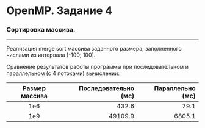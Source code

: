 # OpenMP. Задание 4

### Сортировка массива.

---

Реализация merge sort массива заданного размера, заполненного числами из интервала [-100; 100].

Сравнение результатов работы программы при последовательном и параллельном (с 4 потоками) вычислении:

| Размер массива | Последовательно (мс) | Параллельно (мс) |
| :------------: | -------------------: | ---------------: |
|      1e6       |                432.6 |             79.1 |
|      1e9       |              49109.9 |           6805.1 |
